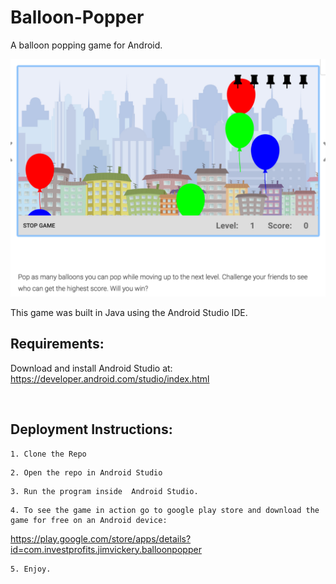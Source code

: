 # Balloon-Popper
A  balloon popping game for Android.

![Alt text](balloongm.png?raw=true "Title")

This game was built in Java using the Android Studio IDE.

## Requirements: 
Download and install Android Studio at: https://developer.android.com/studio/index.html

<br>

## Deployment Instructions:

```
1. Clone the Repo
```
```
2. Open the repo in Android Studio
```
```
3. Run the program inside  Android Studio.
```
```
4. To see the game in action go to google play store and download the game for free on an Android device:
```
 https://play.google.com/store/apps/details?id=com.investprofits.jimvickery.balloonpopper

```
5. Enjoy.
```




